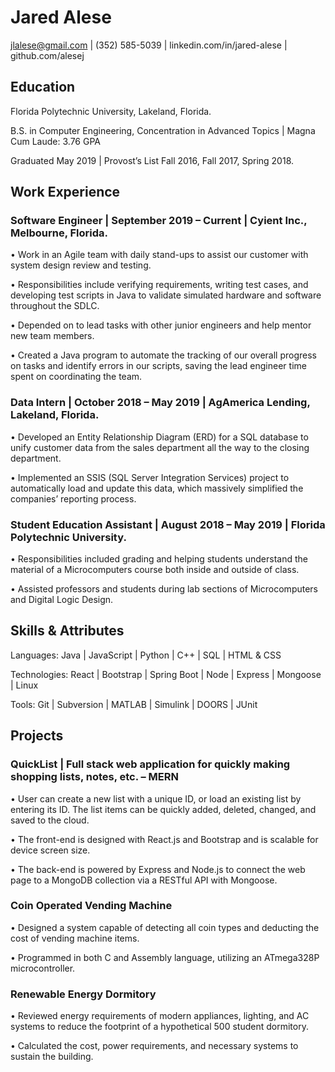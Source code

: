 # Jared Alese

jlalese@gmail.com | (352) 585-5039 | linkedin.com/in/jared-alese | github.com/alesej

## Education

Florida Polytechnic University, Lakeland, Florida.

B.S. in Computer Engineering, Concentration in Advanced Topics | Magna Cum Laude: 3.76 GPA

Graduated May 2019 | Provost’s List Fall 2016, Fall 2017, Spring 2018.

## Work Experience

### Software Engineer | September 2019 – Current | Cyient Inc., Melbourne, Florida.

•	Work in an Agile team with daily stand-ups to assist our customer with system design review and testing.

•	Responsibilities include verifying requirements, writing test cases, and developing test scripts in Java to validate simulated hardware and software throughout the SDLC.

•	Depended on to lead tasks with other junior engineers and help mentor new team members.

•	Created a Java program to automate the tracking of our overall progress on tasks and identify errors in our scripts, saving the lead engineer time spent on coordinating the team.

### Data Intern | October 2018 – May 2019 | AgAmerica Lending, Lakeland, Florida.

•	Developed an Entity Relationship Diagram (ERD) for a SQL database to unify customer data from the sales department all the way to the closing department.

•	Implemented an SSIS (SQL Server Integration Services) project to automatically load and update this data, which massively simplified the companies’ reporting process.

### Student Education Assistant | August 2018 – May 2019 | Florida Polytechnic University.

•	Responsibilities included grading and helping students understand the material of a Microcomputers course both inside and outside of class.

•	Assisted professors and students during lab sections of Microcomputers and Digital Logic Design.

## Skills & Attributes

Languages: Java | JavaScript | Python | C++ | SQL | HTML & CSS

Technologies: React | Bootstrap | Spring Boot | Node | Express | Mongoose | Linux

Tools: Git | Subversion | MATLAB | Simulink | DOORS | JUnit

## Projects

### QuickList | Full stack web application for quickly making shopping lists, notes, etc. – MERN

•	User can create a new list with a unique ID, or load an existing list by entering its ID. The list items can be quickly added, deleted, changed, and saved to the cloud.

•	The front-end is designed with React.js and Bootstrap and is scalable for device screen size. 

•	The back-end is powered by Express and Node.js to connect the web page to a MongoDB collection via a RESTful API with Mongoose.

### Coin Operated Vending Machine

•	Designed a system capable of detecting all coin types and deducting the cost of vending machine items.

•	Programmed in both C and Assembly language, utilizing an ATmega328P microcontroller. 

### Renewable Energy Dormitory

•	Reviewed energy requirements of modern appliances, lighting, and AC systems to reduce the footprint of a hypothetical 500 student dormitory.

•	Calculated the cost, power requirements, and necessary systems to sustain the building.

